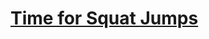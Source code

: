 # [Time for Squat Jumps](https://education.lego.com/en-us/lessons/prime-training-trackers/time-for-squat-jumps)
